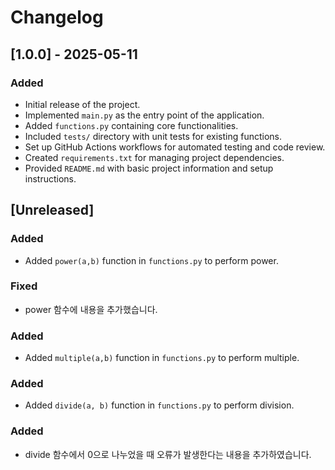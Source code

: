 # Changelog

## [1.0.0] - 2025-05-11

### Added

- Initial release of the project.
- Implemented `main.py` as the entry point of the application.
- Added `functions.py` containing core functionalities.
- Included `tests/` directory with unit tests for existing functions.
- Set up GitHub Actions workflows for automated testing and code review.
- Created `requirements.txt` for managing project dependencies.
- Provided `README.md` with basic project information and setup instructions.
## [Unreleased]
### Added
- Added `power(a,b)` function in `functions.py` to perform power.
### Fixed
- power 함수에 내용을 추가했습니다. 
### Added
- Added `multiple(a,b)` function in `functions.py` to perform multiple.
### Added
- Added `divide(a, b)` function in `functions.py` to perform division. 
### Added
- divide 함수에서 0으로 나누었을 때 오류가 발생한다는 내용을 추가하였습니다. 